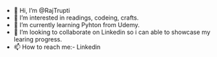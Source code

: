 - 👋 Hi, I’m @RajTrupti
- 👀 I’m interested in readings, codeing, crafts.
- 🌱 I’m currently learning Pyhton from Udemy.
- 💞️ I’m looking to collaborate on Linkedin so i can able to showcase my learing progress.
- 📫 How to reach me:- Linkedin

<!---
RajTrupti/RajTrupti is a ✨ special ✨ repository because its `README.md` (this file) appears on your GitHub profile.
You can click the Preview link to take a look at your changes.
--->
